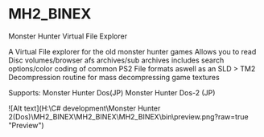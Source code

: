 # MH2_BINEX
Monster Hunter Virtual File Explorer



A Virtual File explorer for the old monster hunter games
Allows you to read Disc volumes/browser afs archives/sub archives includes search options/color coding of common PS2 File formats aswell as
an SLD > TM2 Decompression routine for mass decompressing game textures


Supports:
Monster Hunter Dos(JP)
Monster Hunter Dos-2 (JP)

![Alt text](H:\C# development\Monster Hunter 2(Dos)\MH2_BINEX\MH2_BINEX\MH2_BINEX\bin\preview.png?raw=true "Preview")




